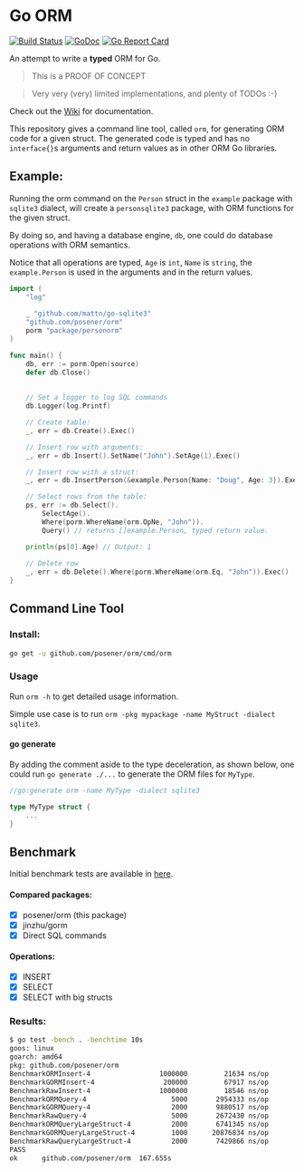 # Go ORM

[![Build Status](https://travis-ci.org/posener/orm.svg?branch=master)](https://travis-ci.org/posener/orm)
[![GoDoc](https://godoc.org/github.com/posener/orm?status.svg)](http://godoc.org/github.com/posener/orm)
[![Go Report Card](https://goreportcard.com/badge/github.com/posener/orm)](https://goreportcard.com/report/github.com/posener/orm)

An attempt to write a **typed** ORM for Go.

> This is a PROOF OF CONCEPT

> Very very (very) limited implementations, and plenty of TODOs :-)

Check out the [Wiki](https://github.com/posener/orm/wiki) for documentation.

This repository gives a command line tool, called `orm`, for generating
ORM code for a given struct. The generated code is typed and has no `interface{}`s arguments
and return values as in other ORM Go libraries.

## Example:

Running the orm command on the `Person` struct in the `example` package with `sqlite3` dialect, 
will create a `personsqlite3` package, with ORM functions for the given struct.

By doing so, and having a database engine, `db`, one could do database operations with
ORM semantics.

Notice that all operations are typed, `Age` is `int`, `Name` is `string`, the `example.Person`
is used in the arguments and in the return values.

```go
import (
	"log"
	
	_ "github.com/mattn/go-sqlite3"
	"github.com/posener/orm"
	porm "package/personorm"
)

func main() {
    db, err := porm.Open(source)
    defer db.Close()
    
    
    // Set a logger to log SQL commands
    db.Logger(log.Printf)

    // Create table:
    _, err = db.Create().Exec()

    // Insert row with arguments:
    _, err = db.Insert().SetName("John").SetAge(1).Exec()

    // Insert row with a struct:
    _, err = db.InsertPerson(&example.Person{Name: "Doug", Age: 3}).Exec()

    // Select rows from the table:
    ps, err := db.Select().
    	SelectAge().
        Where(porm.WhereName(orm.OpNe, "John")).
        Query() // returns []example.Person, typed return value.

    println(ps[0].Age) // Output: 1
    
    // Delete row
    _, err = db.Delete().Where(porm.WhereName(orm.Eq, "John")).Exec()
}
```

## Command Line Tool

### Install:

```bash
go get -u github.com/posener/orm/cmd/orm
```

### Usage

Run `orm -h` to get detailed usage information.

Simple use case is to run `orm -pkg mypackage -name MyStruct -dialect sqlite3`.

#### go generate

By adding the comment aside to the type deceleration, as shown below, one could run `go generate ./...`
to generate the ORM files for `MyType`.

```go
//go:generate orm -name MyType -dialect sqlite3

type MyType struct {
	...
}
```

## Benchmark

Initial benchmark tests are available in [here](./example/bench_test.go).

#### Compared packages:

- [x] posener/orm (this package)
- [x] jinzhu/gorm
- [x] Direct SQL commands

#### Operations:

- [x] INSERT
- [X] SELECT
- [X] SELECT with big structs

### Results:

```bash
$ go test -bench . -benchtime 10s
goos: linux
goarch: amd64
pkg: github.com/posener/orm
BenchmarkORMInsert-4              	 1000000	     21634 ns/op
BenchmarkGORMInsert-4             	  200000	     67917 ns/op
BenchmarkRawInsert-4              	 1000000	     18546 ns/op
BenchmarkORMQuery-4               	    5000	   2954333 ns/op
BenchmarkGORMQuery-4              	    2000	   9880517 ns/op
BenchmarkRawQuery-4               	    5000	   2672430 ns/op
BenchmarkORMQueryLargeStruct-4    	    2000	   6741345 ns/op
BenchmarkGORMQueryLargeStruct-4   	    1000	  20876834 ns/op
BenchmarkRawQueryLargeStruct-4    	    2000	   7429866 ns/op
PASS
ok  	github.com/posener/orm	167.655s
```
